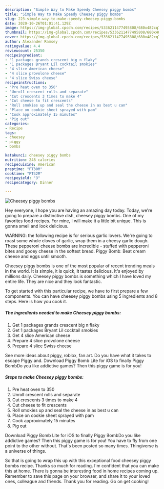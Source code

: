 ```yaml
---
description: "Simple Way to Make Speedy Cheesey piggy bombs"
title: "Simple Way to Make Speedy Cheesey piggy bombs"
slug: 223-simple-way-to-make-speedy-cheesey-piggy-bombs
date: 2020-10-26T01:01:41.129Z
image: https://img-global.cpcdn.com/recipes/5336211477495808/680x482cq70/cheesey-piggy-bombs-recipe-main-photo.jpg
thumbnail: https://img-global.cpcdn.com/recipes/5336211477495808/680x482cq70/cheesey-piggy-bombs-recipe-main-photo.jpg
cover: https://img-global.cpcdn.com/recipes/5336211477495808/680x482cq70/cheesey-piggy-bombs-recipe-main-photo.jpg
author: Alexander Ramsey
ratingvalue: 4.4
reviewcount: 25350
recipeingredient:
- "1 packages grands crescent big n flaky"
- "1 packages Bryant Lil cocktail smokies"
- "4 slice American cheese"
- "4 slice provolone cheese"
- "4 slice Swiss cheese"
recipeinstructions:
- "Pre heat oven to 350"
- "Unroll crescent rolls and separate"
- "Cut crescents 3 times to make 4"
- "Cut cheese to fit crescents"
- "Roll smokies up and seal the cheese in as best u can"
- "Place on cookie sheet sprayed with pam"
- "Cook approximately 15 minutes"
- "Pig out"
categories:
- Recipe
tags:
- cheesey
- piggy
- bombs

katakunci: cheesey piggy bombs 
nutrition: 248 calories
recipecuisine: American
preptime: "PT30M"
cooktime: "PT42M"
recipeyield: "3"
recipecategory: Dinner

---
```



![Cheesey piggy bombs](https://img-global.cpcdn.com/recipes/5336211477495808/680x482cq70/cheesey-piggy-bombs-recipe-main-photo.jpg)

Hey everyone, I hope you are having an amazing day today. Today, we're going to prepare a distinctive dish, cheesey piggy bombs. One of my favorites food recipes. For mine, I will make it a little bit unique. This is gonna smell and look delicious.

WARNING: the following recipe is for serious garlic lovers. We&#39;re going to roast some whole cloves of garlic, wrap them in a cheesy garlic dough. These pepperoni cheese bombs are incredible - stuffed with pepperoni bites and gooey cheese in the softest bread. Piggy Bomb: Beat cream cheese and eggs until smooth.

Cheesey piggy bombs is one of the most popular of recent trending meals in the world. It is simple, it is quick, it tastes delicious. It's enjoyed by millions daily. Cheesey piggy bombs is something which I have loved my entire life. They are nice and they look fantastic.


To get started with this particular recipe, we have to first prepare a few components. You can have cheesey piggy bombs using 5 ingredients and 8 steps. Here is how you cook it.

<!--inarticleads1-->

##### The ingredients needed to make Cheesey piggy bombs:

1. Get 1 packages grands crescent big n flaky
1. Get 1 packages Bryant Lil cocktail smokies
1. Get 4 slice American cheese
1. Prepare 4 slice provolone cheese
1. Prepare 4 slice Swiss cheese


See more ideas about piggy, roblox, fan art. Do you have what it takes to escape Piggy and. Download Piggy Bomb Lite for iOS to finally Piggy BombDo you like addictive games? Then this piggy game is for you! 

<!--inarticleads2-->

##### Steps to make Cheesey piggy bombs:

1. Pre heat oven to 350
1. Unroll crescent rolls and separate
1. Cut crescents 3 times to make 4
1. Cut cheese to fit crescents
1. Roll smokies up and seal the cheese in as best u can
1. Place on cookie sheet sprayed with pam
1. Cook approximately 15 minutes
1. Pig out


Download Piggy Bomb Lite for iOS to finally Piggy BombDo you like addictive games? Then this piggy game is for you! You have to fly from one point to the other without. That&#39;s been posted so many times. Thingiverse is a universe of things. 

So that is going to wrap this up with this exceptional food cheesey piggy bombs recipe. Thanks so much for reading. I'm confident that you can make this at home. There is gonna be interesting food in home recipes coming up. Remember to save this page on your browser, and share it to your loved ones, colleague and friends. Thank you for reading. Go on get cooking!
